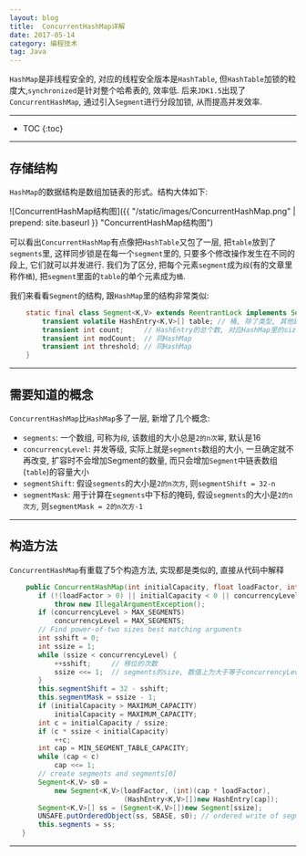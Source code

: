 ```yaml
---
layout: blog
title:  ConcurrentHashMap详解
date: 2017-05-14
category: 编程技术
tag: Java
---
```

`HashMap`是非线程安全的, 对应的线程安全版本是`HashTable`, 但`HashTable`加锁的粒度大,`synchronized`是针对整个哈希表的, 效率低. 后来`JDK1.5`出现了`ConcurrentHashMap`, 通过引入`Segment`进行分段加锁, 从而提高并发效率.



*****

* TOC
{:toc}

*****

## 存储结构
`HashMap`的数据结构是数组加链表的形式。结构大体如下:

![ConcurrentHashMap结构图]({{ "/static/images/ConcurrentHashMap.png"  | prepend: site.baseurl }} "ConcurrentHashMap结构图")

可以看出`ConcurrentHashMap`有点像把`HashTable`又包了一层, 把`table`放到了`segments`里, 这样同步锁是在每一个`segment`里的, 只要多个修改操作发生在不同的段上, 它们就可以并发进行. 我们为了区分, 把每个元素`segment`成为`段`(有的文章里称作`桶`), 把`segment`里面的`table`的单个元素成为`桶`.

我们来看看`Segment`的结构, 跟`HashMap`里的结构非常类似:

~~~java
    static final class Segment<K,V> extends ReentrantLock implements Serializable {
        transient volatile HashEntry<K,V>[] table; // 桶, 除了类型, 其他跟HashMap里的table一样
        transient int count;     // HashEntry的总个数, 对应HashMap里的size
        transient int modCount;  // 同HashMap
        transient int threshold; // 同HashMap
    }
~~~

*****

## 需要知道的概念
`ConcurrentHashMap`比`HashMap`多了一层, 新增了几个概念:

* `segments`: 一个数组, 可称为`段`, 该数组的大小总是`2的n次幂`, 默认是16
* `concurrencyLevel`: 并发等级, 实际上就是`segments`数组的大小, 一旦确定就不再改变, 扩容时不会增加Segment的数量, 而只会增加`Segment`中链表数组(`table`)的容量大小
* `segmentShift`: 假设`segments`的大小是`2的n次方`, 则`segmentShift = 32-n`
* `segmentMask`: 用于计算在`segments`中下标的掩码, 假设`segments`的大小是`2的n次方`, 则`segmentMask = 2的n次方-1`

******

## 构造方法
`ConcurrentHashMap`有重载了5个构造方法, 实现都是类似的, 直接从代码中解释

~~~java
    public ConcurrentHashMap(int initialCapacity, float loadFactor, int concurrencyLevel) {
       if (!(loadFactor > 0) || initialCapacity < 0 || concurrencyLevel <= 0)
           throw new IllegalArgumentException();
       if (concurrencyLevel > MAX_SEGMENTS)
           concurrencyLevel = MAX_SEGMENTS;
       // Find power-of-two sizes best matching arguments
       int sshift = 0;
       int ssize = 1;
       while (ssize < concurrencyLevel) {
           ++sshift;     // 移位的次数
           ssize <<= 1;  // segments的size, 数值上为大于等于concurrencyLevel的最小的那个 2的n次幂
       }
       this.segmentShift = 32 - sshift;
       this.segmentMask = ssize - 1;
       if (initialCapacity > MAXIMUM_CAPACITY)
           initialCapacity = MAXIMUM_CAPACITY;
       int c = initialCapacity / ssize;
       if (c * ssize < initialCapacity)
           ++c;
       int cap = MIN_SEGMENT_TABLE_CAPACITY;
       while (cap < c)
           cap <<= 1;
       // create segments and segments[0]
       Segment<K,V> s0 =
           new Segment<K,V>(loadFactor, (int)(cap * loadFactor),
                            (HashEntry<K,V>[])new HashEntry[cap]);
       Segment<K,V>[] ss = (Segment<K,V>[])new Segment[ssize];
       UNSAFE.putOrderedObject(ss, SBASE, s0); // ordered write of segments[0]
       this.segments = ss;
   }
~~~

******
